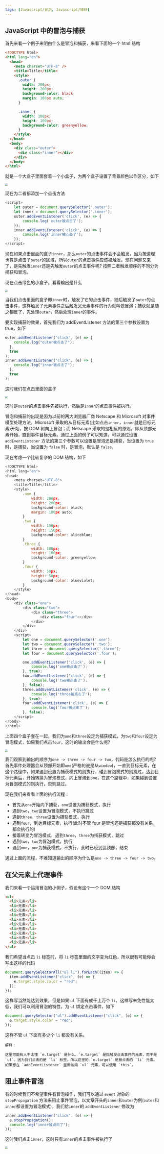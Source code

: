 ```yaml
---
tags: [Javascript/冒泡, Javascript/捕获]
---
```


## JavaScript 中的冒泡与捕获

首先来看一个例子来明白什么是冒泡和捕获，来看下面的一个 html 结构

```html
<!DOCTYPE html>
<html lang="en">
  <head>
    <meta charset="UTF-8" />
    <title>Title</title>
    <style>
      .outer {
        width: 200px;
        height: 200px;
        background-color: black;
        margin: 100px auto;
      }

      .inner {
        width: 100px;
        height: 100px;
        background-color: greenyellow;
      }
    </style>
  </head>
  <body>
    <div class="outer">
      <div class="inner"></div>
    </div>
  </body>
</html>
```

就是一个大盒子里面套着一个小盒子，为两个盒子设置了背景颜色以作区分，如下

<img src="https://cdn.jsdelivr.net/gh/LastKnightCoder/ImgHosting3@master/202204212050392022-04-21-20-50-40.png" style="zoom:50%"/>

现在为二者都添加一个点击方法

```javascript
<script>
    let outer = document.querySelector('.outer');
    let inner = document.querySelector('.inner');
    outer.addEventListener('click', (e) => {
        console.log('outer被点击了');
    });
    inner.addEventListener('click', (e) => {
        console.log('inner被点击了');
    });
</script>
```

现在如果点击里面的盒子`inner`，那么`outer`的点击事件会不会触发，因为按道理也算是点击了`outer`的区域，所以`outer`的点击事件应该被触发。现在问题又来了，是先触发`inner`还是先触发`outer`的点击事件呢? 按照二者触发顺序的不同分为捕获和冒泡。

现在点击绿色的小盒子，看看输出是什么

<img src="https://cdn.jsdelivr.net/gh/LastKnightCoder/ImgHosting3@master/2020-03-17-15-092022-04-21-20-51-28.gif" style="zoom:50%"/>

当我们点击里面的盒子即`inner`时，触发了它的点击事件，随后触发了`outer`的点击事件，这样触发子元素事件之后触发父元素事件的行为就叫做冒泡；捕获就是随之相反了，先处理`outer`，然后处理`inner`的事件。

要实现捕获的效果，首先我们为 addEventListener 方法的第三个参数设置为 true，如下

```javascript
outer.addEventListener("click", (e) => {
    console.log("outer被点击了");
  },
  true
);
inner.addEventListener("click", (e) => {
    console.log("inner被点击了");
  },
  true
);
```

这时我们在点击里面的盒子

<img src="https://cdn.jsdelivr.net/gh/LastKnightCoder/ImgHosting3@master/2020-03-17-15-172022-04-21-20-52-24.gif" style="zoom:50%"/>

这时是`outer`的点击事件先被执行，然后是`inner`的点击事件被执行。

冒泡和捕获的出现是因为以前的两大浏览器厂商 Netscape 和 Microsoft 对事件模型处理方法，Microsoft 采取的从目标元素(比如点击`inner`，`inner`就是目标元素)开始，按 DOM 树向上冒泡；而 Netscape 采取的是相反的原则，即从顶部元素开始，直到事件目标元素。通过上面的例子可以知道，可以通过设置 `addEventListener` 方法的第三个参数可以设置是冒泡还是捕获，当设置为 `true` 时，是捕获，当设置为 `false` 时，是冒泡，默认是 `false`。

现在考虑一个比较复杂的 DOM 结构，如下

```javascript
<!DOCTYPE html>
<html lang="en">
<head>
    <meta charset="UTF-8">
    <title>Title</title>
    <style>
        .one {
            width: 200px;
            height: 200px;
            background-color: black;
            margin: 100px auto;
        }
        .two {
            width: 150px;
            height: 150px;
            background-color: aliceblue;
        }
        .three {
            width: 100px;
            height: 100px;
            background-color: greenyellow;
        }
        .four {
            width: 50px;
            height: 50px;
            background-color: blueviolet;
        }
    </style>
</head>
<body>
    <div class="one">
        <div class="two">
            <div class="three">
                <div class="four"></div>
            </div>
        </div>
    </div>
    <script>
        let one = document.querySelector('.one');
        let two = document.querySelector('.two');
        let three = document.querySelector('.three');
        let four = document.querySelector('.four');

        one.addEventListener('click', (e) => {
            console.log('one被点击了');
        }, true);
        two.addEventListener('click', (e) => {
            console.log('two被点击了');
        }, false);
        three.addEventListener('click', (e) => {
            console.log('three被点击了');
        }, true);
        four.addEventListener('click', (e) => {
            console.log('four被点击了');
        }, false);
    </script>
</body>
</html>
```

上面四个盒子套在一起，我们为`one`和`three`设定为捕获模式，为`two`和`four`设定为冒泡模式，如果我们点击`four`，这时的输出会是什么呢?

<img src="https://cdn.jsdelivr.net/gh/LastKnightCoder/ImgHosting3@master/2020-03-17-15-502022-04-21-20-54-21.gif" style="zoom:50%"/>

我们观察到输出的顺序为`one -> three -> four -> two`，代码是怎么执行的呢? 首先事件处理器会从顶部开始即`one`(严格的说是从`window`)，一直到目标元素，在这个路径中，如果遇到设置为捕获模式的则执行，碰到冒泡模式的则跳过，达到目标元素后，开始转换为冒泡模式，向上冒泡到`one`，在这个路径中，如果碰到设置为冒泡模式的则执行，否则跳过。

现在我们来看看上面的执行流程：

- 首先从`one`开始向下捕获，`one`设置为捕获模式，执行
- 遇到`two`，`two`设置为冒泡模式，不执行跳过
- 遇到`three`，`three`设置为捕获模式，执行
- 遇到`four`，到达目标元素，执行(此时不管 four 是冒泡还是捕获都没有关系，都会执行的)
- 接着转变为冒泡模式，遇到`three`，`three`为捕获模式，跳过
- 遇到`two`，`two`为冒泡模式，执行
- 遇到`one`，`one`为捕获模式，不执行，此时已经到达顶部，结束

通过上面的流程，不难知道输出的顺序为什么是`one -> three -> four -> two`。

## 在父元素上代理事件

我们来看一个运用冒泡的小例子，假设有这个一个 DOM 结构

```html
<ul>
  <li>元素</li>
  <li>元素</li>
  <li>元素</li>
  <li>元素</li>
  <li>元素</li>
  <li>元素</li>
  <li>元素</li>
  <li>元素</li>
  <li>元素</li>
  <li>元素</li>
</ul>
```

我们希望当点击 `li` 标签时，将 `li` 标签里面的文字变为红色，所以很有可能你会写出这样的代码

```javascript
document.querySelectorAll("ul li").forEach((item) => {
  item.addEventListener("click", (e) => {
    e.target.style.color = "red";
  });
});
```

这样写当然能达到效果，但是如果 `ul` 下面有成千上万个 `li`，这样写未免性能太低，我们可以利用冒泡的特性，为 `ul` 绑定点击事件，如下

```javascript
document.querySelector("ul").addEventListener("click", (e) => {
  e.target.style.color = "red";
});
```

这样不管 `ul` 下面有多少个 `li` 都没有关系。

```info
解释：

这里可能有人不太懂 `e.target` 是什么，`e.target` 是指触发点击事件的元素，而不是 `ul`，因为我们点击的是 `li` 标签，所以这里的 `e.target` 是被点击的 `li` 元素。如果想在 `addEventListener` 里面访问 `ul` 元素，可以使用 `this`。
```

## 阻止事件冒泡

有的时候我们不希望事件有冒泡操作，我们可以通过 `event` 对象的 `stopPropagation` 方法来阻止事件冒泡，以文章开头的`inner`和`outer`为例(`outer`和`inner`都设置为冒泡模式)，我们给`inner`的 `addEventListener` 修改为

```javascript
inner.addEventListener("click", (e) => {
  e.stopPropagation();
  console.log("inner被点击了");
});
```

这时我们点击`inner`，这时只有`inner`的点击事件被执行了

<img src="https://cdn.jsdelivr.net/gh/LastKnightCoder/ImgHosting3@master/2020-03-17-16-222022-04-21-20-55-53.gif" style="zoom:50%"/>
